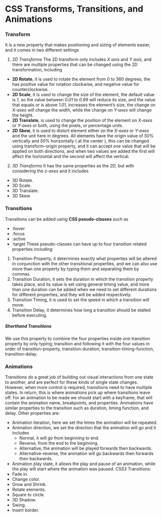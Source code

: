 # CSS Transforms, Transitions, and Animations



### Transform
It is a new property that makes positioning and sizing of elements easier, and it comes in two different settings 
1. *2D Transforms*
The 2D transform only includes  *X axis* and *Y axis*, and there are multiple properties that can be changed using the 2D transformation, including
* **2D Rotate**, it is used to rotate the element from 0 to 360 degrees, the has positive value for rotation clockwise, and negative value for counterclockwise.
* **2D Scale**, it is used to change the size of the element, the default value is *1*, so the value between *0.01* to *0.99* will reduce its size, and the value that equals or is above *1.01*, increases the element’s size, the change on *X-axes* will change the width, while the change on *Y-axes* will change the height.
* **2D Translate**, is used to change the position of the element on *X-axes* or *Y-axes* or both, using the pixels, or percentage units.
* **2D Skew**, it is used to distort element either on the *X-axes* or *Y-axes* and the unit here in degrees.
All elements have the origin value of *50%* vertically and *50%* horizontally ( at the center ), this can be changed using transform-origin property, and it can accept one value that will be applied on both directions, and when two values are added the first will affect the horizontal and the second will affect the vertical.
2. *3D Transforms*
It has the same properties as the *2D*, but with considering the *z-axes* and it includes 
* 3D Rotate.
* 3D Scale.
* 3D Translate.
* 3D Skew.

### Transitions
Transitions can be added using **CSS pseudo-classes** such as 
* :hover
* :focus
* :active
* :target
These pseudo-classes can have up to four transition related properties including:
1. Transition-Property, it determines exactly what properties will be altered in conjunction with the other transitional properties, and we can also use more than one property by typing them and separating them by commas.
2. Transition Duration, it sets the duration in which the transition property takes place, and its value is set using general timing value, and more than one duration can be added when we need to set different durations for different properties, and they will be added respectively.
3. Transition Timing, it is used to set the speed in which a transition will move.
4. Transition Delay, it determines how long a transition should be stalled before executing.
##### Shorthand Transitions
We use this property to combine the four properties inside one transition property by only typing; transition and following it with the four values in order of transition-property, transition-duration, transition-timing-function, transition-delay.

### Animations
Transitions do a great job of building out visual interactions from one state to another, and are perfect for these kinds of single state changes. However, when more control is required, transitions need to have multiple states. In return, this is where animations pick up where transitions leave off.
For an animation to be made we should start with a keyframe, that will contain the animation name, breakpoints, and properties.
Animations have similar properties to the transition such as duration, timing function, and delay. 
Other properties are:
* Animation iteration, here we set the times the animation will be repeated.
* Animation direction, we set the direction that the animation will go and it includes
    * Normal, it will go from beginning to end.
    * Reverse, from the end to the beginning.
    * Alternative, the animation will be played forwards then backwards.
    * Alternative-reverse, the animation will go backwards then forwards then backwards.
* Animation play state, it allows the play and pause of an animation, while the play will start where the animation was paused.
CSS3 Transitions:
* Fade in.
* Change color.
* Grow and Shrink.
* Rotate elements.
* Square to circle.
* 3D Shadow.
* Swing.
* Insert border.

